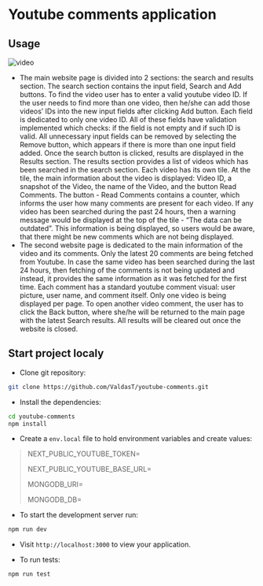 # Youtube comments application
## Usage
![video](https://user-images.githubusercontent.com/35199948/174590798-628492b1-241a-4bc1-9954-af9f8ac0b5f7.gif)
 - The main website page is divided into 2 sections: the search and results section. The search section contains the input field, Search and Add buttons. To find the video user has to enter a valid youtube video ID. If the user needs to find more than one video, then he/she can add those videos’ IDs into the new input fields after clicking Add button. Each field is dedicated to only one video ID. All of these fields have validation implemented which checks: if the field is not empty and if such ID is valid. All unnecessary input fields can be removed by selecting the Remove button, which appears if there is more than one input field added. Once the search button is clicked, results are displayed in the Results section. The results section provides a list of videos which has been searched in the search section. Each video has its own tile. At the tile, the main information about the video is displayed: Video ID, a snapshot of the Video, the name of the Video, and the button Read Comments. The button - Read Comments contains a counter, which informs the user how many comments are present for each video. If any video has been searched during the past 24 hours, then a warning message would be displayed at the top of the tile - “The data can be outdated”. This information is being displayed, so users would be aware, that there might be new comments which are not being displayed. 
- The second website page is dedicated to the main information of the video and its comments. Only the latest 20 comments are being fetched from Youtube. In case the same video has been searched during the last 24 hours, then fetching of the comments is not being updated and instead, it provides the same information as it was fetched for the first time. Each comment has a standard youtube comment visual: user picture, user name, and comment itself. Only one video is being displayed per page. To open another video comment, the user has to click the Back button, where she/he will be returned to the main page with the latest Search results. All results will be cleared out once the website is closed.

## Start project localy
  - Clone git repository: 
  ```sh
 git clone https://github.com/ValdasT/youtube-comments.git
  ```
  - Install the dependencies:
```sh
cd youtube-comments
npm install
```
  - Create a `env.local` file to hold environment variables and create values:
  >NEXT_PUBLIC_YOUTUBE_TOKEN=
  >
  >NEXT_PUBLIC_YOUTUBE_BASE_URL=
  >
  >MONGODB_URI=
  >
  >MONGODB_DB=

- To start the development server run:
```sh
npm run dev
```
- Visit `http://localhost:3000` to view your application.

- To run tests:
```sh
npm run test
```
